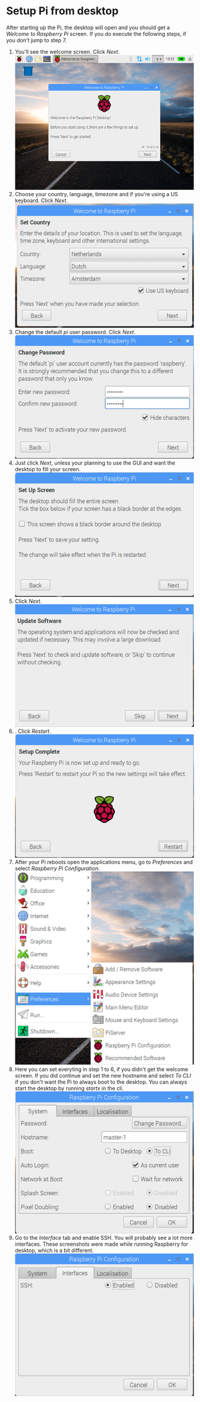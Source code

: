 # Setup Pi from desktop

After starting up the Pi, the desktop will open and you should get a *Welcome to Raspberry Pi* screen. If you do execute the following steps, if you don't jump to step 7.  
  
1. You'll see the welcome screen. Click *Next*.  
![Alt text](/docs/images/setup/desktop/1.png?raw=true "Welcome screen")  
2. Choose your country, language, timezone and if you're using a US keyboard. Click *Next*.  
![Alt text](/docs/images/setup/desktop/2.png?raw=true "Set country")  
3. Change the default *pi* user password. Click *Next*.  
![Alt text](/docs/images/setup/desktop/3.png?raw=true "Change password")  
4. Just click *Next*, unless your planning to use the GUI and want the desktop to fill your screen.  
![Alt text](/docs/images/setup/desktop/4.png?raw=true "Set up screen")  
5. Click *Next*.  
![Alt text](/docs/images/setup/desktop/5.png?raw=true "Update software")  
6. . Click *Restart*.  
![Alt text](/docs/images/setup/desktop/6.png?raw=true "Setup complete")  
7. After your Pi reboots open the applications menu, go to *Preferences* and select *Raspberry Pi Configuration*.  
![Alt text](/docs/images/setup/desktop/7.png?raw=true "Start menu")  
8. Here you can set everyting in step 1 to 6, if you didn't get the welcome screen. If you did continue and set the new hostname and select *To CLI* if you don't want the Pi to always boot to the desktop. You can always start the desktop by running *startx* in the cli.  
![Alt text](/docs/images/setup/desktop/8.png?raw=true "System")  
9. Go to the *Interface* tab and enable SSH. You will probably see a lot more interfaces. These screenshots were made while running Raspberry for desktop, which is a bit different.  
![Alt text](/docs/images/setup/desktop/9.png?raw=true "Interfaces")  


